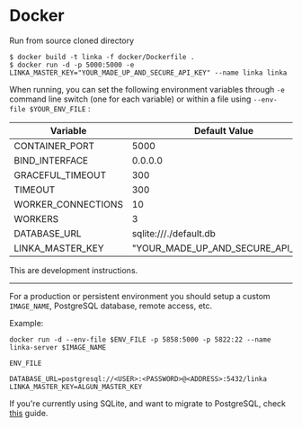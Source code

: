 # Docker

Run from source cloned directory

```
$ docker build -t linka -f docker/Dockerfile .
$ docker run -d -p 5000:5000 -e LINKA_MASTER_KEY="YOUR_MADE_UP_AND_SECURE_API_KEY" --name linka linka
```

When running, you can set the following environment variables through `-e` command line switch (one for each variable) or within a file using `--env-file $YOUR_ENV_FILE` :

| Variable           | Default Value                     |
| ------------------ | --------------------------------- |
| CONTAINER_PORT     | 5000                              |
| BIND_INTERFACE     | 0.0.0.0                           |
| GRACEFUL_TIMEOUT   | 300                               |
| TIMEOUT            | 300                               |
| WORKER_CONNECTIONS | 10                                |
| WORKERS            | 3                                 |
| DATABASE_URL       | sqlite:///./default.db            |
| LINKA_MASTER_KEY   | "YOUR_MADE_UP_AND_SECURE_API_KEY" |

This are development instructions. 

--- 

For a production or persistent environment you should setup a custom `IMAGE_NAME`, PostgreSQL database, remote access, etc.

Example:

`docker run -d --env-file $ENV_FILE -p 5858:5000 -p 5822:22 --name linka-server $IMAGE_NAME`



`ENV_FILE`

```
DATABASE_URL=postgresql://<USER>:<PASSWORD>@<ADDRESS>:5432/linka
LINKA_MASTER_KEY=ALGUN_MASTER_KEY
```

If you're currently using SQLite, and want to migrate to PostgreSQL, check [this](POSTGRES.md) guide.
